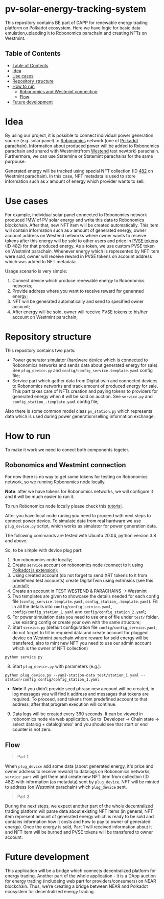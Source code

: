 # pv-solar-energy-tracking-system

This repository contains BE part of DAPP for renewable energy trading platform on Polkadot ecosystem. Here we have logic for basic data emulation,uplaoding it to Robonomics parachain and creating NFTs on Westmint.

## Table of Contents

- [Table of Contents](#table-of-contents)
- [Idea](#idea)
- [Use cases](#use-cases)
- [Repository structure](#repository-structure)
- [How to run](#how-to-run)
   - [Robonomics and Westmint connection](#robonomics-and-westmint-connection)
   - [Flow](#flow)
- [Future development](#future-development)

# Idea

By using our project, it is possible to connect individual power generation source (e.g. solar panel) to [Robonomics](https://robonomics.network/) network (one of [Polkadot](https://polkadot.network/) parachain). Information about produced power will be added to Robonomics parachain and shared with Westmint(from [Westend](https://polkadot.network/blog/westend-introducing-a-new-testnet-for-polkadot-and-kusama/) test newtork) parachain. Furthermore, we can use Statemine or Statemint parachains for the same purpouse.

Generated energy will be tracked using special NFT collection (ID [482](https://polkadot.js.org/apps/?rpc=wss%3A%2F%2Fwestmint-rpc.dwellir.com#/nfts) on Westmint parachain). In this case, NFT metadata is used to store information such as *x* amount of energy which provider wants to sell.

# Use cases

For example, individual solar panel connected to Robonomics network produced 1MW of PV solar energy and write this data to Robonomics blockchain. After that, new NFT item will be created automatically. This item will contain information such as *x* amount of generated energy, owner account address on Westend networks where owner wants to receive tokens after this energy will be sold to other users and price in [PVSE tokens](https://polkadot.js.org/apps/?rpc=wss%3A%2F%2Fwestmint-rpc.dwellir.com#/assets) (ID 482) for that produced energy.
As a token, we use custom PVSE token on Westmint parachain. Whenever energy which is represented by NFT item were sold, owner will receive reward in PVSE tokens on account address which was added to NFT metadata.

Usage scenario is very simple:
1. Connect device which produce renewable energy to Robonomics networks;
2. Provide address where you want to receive reward for generated energy;
3. NFT will be generated automatically and send to specified owner account;
4. After energy will be sold, owner will receive PVSE tokens to his/her account on Westmint parachain;

# Repository structure

This repository contains two parts:

* Power generator simulator (hardware device which is connected to Robonomics networks and sends data about generated energy for sale). See `plug_device.py` and `config/config_service.template.yaml` config file;
* Service part which gather data from Digital twin and connected devices to Robonomics networks and track amount of produced energy for sale. This part takes care of NFTs creation and paying tokens to providers for generated energy when it will be sold on auction. See  `service.py` and `config_station_.template.yaml` config file;

Also there is some common model class `pv_station.py` which represents data which is used during power generation/selling information exchange.

# How to run

To make it work we need to conect both components togeter.

## Robonomics and Westmint connection

For now there is no way to get some tokens for testing on Robonomics network, so we running Robonomics node locally.

**Note**: after we have tokens for Robonomics networks, we will configure it and it will be much easier to run it.

To run Robonomics node locally please check this [tutorial](https://wiki.robonomics.network/docs/en/run-dev-node/).

After you have local node runing you need to proceed with next steps to connect power device. To simulate data from real hardware we use `plug_device.py` script, which works as simulator for power generation data.

The following commands are tested with Ubuntu 20.04, python version 3.8 and above.

So, to be simple with device plug part:
1. Run robonomics node locally;
2. Create `service` account on robonomics node (connect to it using [Polkadot js extension](https://polkadot.js.org/apps));
3. Using created account (do not forget to send XRT tokens to it from predefined test accounts) create DigitalTwin using extrinsics (see this [tutorial](https://wiki.robonomics.network/docs/en/digital-twins/));
4. Create an account in TEST WESTEND & PARACHAINS -> Westmint
5. Two templates are given to showcase the details needed for each config file (`config_service.template.yaml`, `config_station_.template.yaml`). Fill in all the details into `config/config_service.yaml`, `config/config_station_1.yaml` and `config/config_station_2.yaml`;
6. For power simulation data you need to use one of file under `test/` folder. Use existing config or create your own with the same structure;
7. Start `service.py` (default configuration file `config/config_service.yaml`, do not forget to fill in required data and create account for plugged device on Westmint parachain where reward for sold energy will be transfered, also to mint new NFT you need to use our admin account which is the owner of NFT collection)
```
python service.py
```
8. Start `plug_device.py` with parameters (e.g.):
```
python plug_device.py --yaml-station-data test/station_1.yaml --station-config config/config_station_1.yaml
```
- **Note** If you didn't provide seed phrase new account will be created, in log messages you will find it address and messages that tokens are required. To proceed, send tokens from predefined account to that address, after that program execution will continue.

9. Data logs will be created every 360 seconds. It can be viewed in robonomics node via web application. Go to `Developer -> Chain state -> select datalog + datalogIndex' and you should see that start or end counter is not zero. 


## Flow

> Part 1

When `plug_device` add some data (about generated energy, it's price and owner address to receive reward) to datalogs on Robonomics networks, `service part` will get them and create new NFT item from collection (ID 482) with information (as metadata) sent by `plug_device`. NFT will be minted to address (on Westmint parachain) which `plug_device` sent.

> Part 2

During the next steps, we expect another part of the whole decentralized trading platform will parse data about existing NFT items (in general, NFT item represent amount of generated energy which is ready to be sold and contains information how it costs and how to pay to owner of generated energy). Once the energy is sold,  Part 1 will received information about it and NFT item will be burned and PVSE tokens will be transfered to owner account.

# Future development

This application will be a bridge which connects decentralized platform for energy trading. Another part of the whole application - it is a DApp auction for energy trading (includeing web part for providers/consumers) on NEAR blockchain. Thus, we're creating a bridge between NEAR and Polkadot ecosystem for decentralized energy trading.
